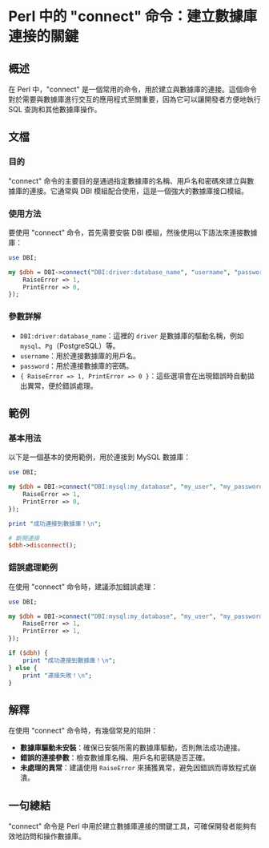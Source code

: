 <!--
Meta Description: # Perl 中的 "connect" 命令：建立數據庫連接的關鍵 ## 概述 在 Perl 中，"connect" 是一個常用的命令，用於建立與數據庫的連接。這個命令對於需要與數據庫進行交互的應用程式至關重要，因為它可以讓開發者方便地執行 SQL 查詢和其他數據庫操作。 ## 文檔 ### 目的 ...
Meta Keywords: dbi, connect, perl, dbh, raiseerror
-->

# Perl 中的 "connect" 命令：建立數據庫連接的關鍵

## 概述
在 Perl 中，"connect" 是一個常用的命令，用於建立與數據庫的連接。這個命令對於需要與數據庫進行交互的應用程式至關重要，因為它可以讓開發者方便地執行 SQL 查詢和其他數據庫操作。

## 文檔
### 目的
"connect" 命令的主要目的是通過指定數據庫的名稱、用戶名和密碼來建立與數據庫的連接。它通常與 DBI 模組配合使用，這是一個強大的數據庫接口模組。

### 使用方法
要使用 "connect" 命令，首先需要安裝 DBI 模組，然後使用以下語法來連接數據庫：

```perl
use DBI;

my $dbh = DBI->connect("DBI:driver:database_name", "username", "password", {
    RaiseError => 1,
    PrintError => 0,
});
```

### 參數詳解
- `DBI:driver:database_name`：這裡的 `driver` 是數據庫的驅動名稱，例如 `mysql`、`Pg`（PostgreSQL）等。
- `username`：用於連接數據庫的用戶名。
- `password`：用於連接數據庫的密碼。
- `{ RaiseError => 1, PrintError => 0 }`：這些選項會在出現錯誤時自動拋出異常，便於錯誤處理。

## 範例
### 基本用法
以下是一個基本的使用範例，用於連接到 MySQL 數據庫：

```perl
use DBI;

my $dbh = DBI->connect("DBI:mysql:my_database", "my_user", "my_password", {
    RaiseError => 1,
    PrintError => 0,
});

print "成功連接到數據庫！\n";

# 斷開連接
$dbh->disconnect();
```

### 錯誤處理範例
在使用 "connect" 命令時，建議添加錯誤處理：

```perl
use DBI;

my $dbh = DBI->connect("DBI:mysql:my_database", "my_user", "my_password", {
    RaiseError => 1,
    PrintError => 1,
});

if ($dbh) {
    print "成功連接到數據庫！\n";
} else {
    print "連接失敗！\n";
}
```

## 解釋
在使用 "connect" 命令時，有幾個常見的陷阱：
- **數據庫驅動未安裝**：確保已安裝所需的數據庫驅動，否則無法成功連接。
- **錯誤的連接參數**：檢查數據庫名稱、用戶名和密碼是否正確。
- **未處理的異常**：建議使用 `RaiseError` 來捕獲異常，避免因錯誤而導致程式崩潰。

## 一句總結
"connect" 命令是 Perl 中用於建立數據庫連接的關鍵工具，可確保開發者能夠有效地訪問和操作數據庫。